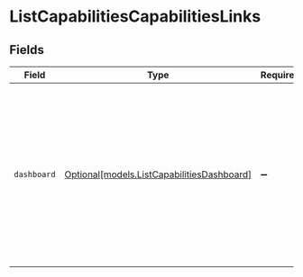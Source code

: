 # ListCapabilitiesCapabilitiesLinks


## Fields

| Field                                                                                                                                                           | Type                                                                                                                                                            | Required                                                                                                                                                        | Description                                                                                                                                                     | Example                                                                                                                                                         |
| --------------------------------------------------------------------------------------------------------------------------------------------------------------- | --------------------------------------------------------------------------------------------------------------------------------------------------------------- | --------------------------------------------------------------------------------------------------------------------------------------------------------------- | --------------------------------------------------------------------------------------------------------------------------------------------------------------- | --------------------------------------------------------------------------------------------------------------------------------------------------------------- |
| `dashboard`                                                                                                                                                     | [Optional[models.ListCapabilitiesDashboard]](../models/listcapabilitiesdashboard.md)                                                                            | :heavy_minus_sign:                                                                                                                                              | If known, a deep link to the Mollie dashboard of the client, where the requirement can be fulfilled. For example, where necessary documents are to be uploaded. | {<br/>"href": "https://my.mollie.com/dashboard/...",<br/>"type": "text/html"<br/>}                                                                              |